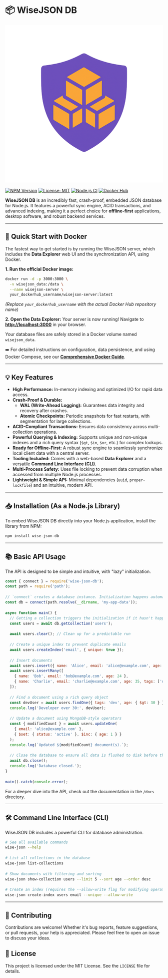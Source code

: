 # 📦 WiseJSON DB

![WiseJSON Logo](logo.png)

[![NPM Version](https://img.shields.io/npm/v/wise-json-db.svg)](https://npmjs.org/package/wise-json-db)
[![License: MIT](https://img.shields.io/badge/License-MIT-yellow.svg)](https://opensource.org/licenses/MIT)
[![Node.js CI](https://github.com/Xzdes/WiseJSON/actions/workflows/nodejs.yml/badge.svg)](https://github.com/Xzdes/WiseJSON/actions/workflows/nodejs.yml)
[![Docker Hub](https://img.shields.io/badge/Docker%20Hub-your_username%2Fwisejson--server-blue)](https://hub.docker.com/r/your_username/wisejson-server)

**WiseJSON DB** is an incredibly fast, crash-proof, embedded JSON database for Node.js. It features a powerful sync engine, ACID transactions, and advanced indexing, making it a perfect choice for **offline-first** applications, desktop software, and robust backend services.

---

## 🚀 Quick Start with Docker

The fastest way to get started is by running the WiseJSON server, which includes the **Data Explorer** web UI and the synchronization API, using Docker.

**1. Run the official Docker image:**
```bash
docker run -d -p 3000:3000 \
  -v wisejson_data:/data \
  --name wisejson-server \
  your_dockerhub_username/wisejson-server:latest
```
*(Replace `your_dockerhub_username` with the actual Docker Hub repository name)*

**2. Open the Data Explorer:**
Your server is now running! Navigate to **[http://localhost:3000](http://localhost:3000)** in your browser.

Your database files are safely stored in a Docker volume named `wisejson_data`.

➡️ For detailed instructions on configuration, data persistence, and using Docker Compose, see our **[Comprehensive Docker Guide](DOCKER.md)**.

---

## 💡 Key Features

*   **High Performance:** In-memory indexing and optimized I/O for rapid data access.
*   **Crash-Proof & Durable:**
    *   **WAL (Write-Ahead Logging):** Guarantees data integrity and recovery after crashes.
    *   **Atomic Checkpoints:** Periodic snapshots for fast restarts, with segmentation for large collections.
*   **ACID-Compliant Transactions:** Ensures data consistency across multi-collection operations.
*   **Powerful Querying & Indexing:** Supports unique and non-unique indexes and a rich query syntax (`$gt`, `$in`, `$or`, etc.) for complex lookups.
*   **Ready for Offline-First:** A robust sync engine to seamlessly synchronize local client data with a central server.
*   **Tooling Included:** Comes with a web-based **Data Explorer** and a versatile **Command Line Interface (CLI)**.
*   **Multi-Process Safety:** Uses file locking to prevent data corruption when accessed from multiple Node.js processes.
*   **Lightweight & Simple API:** Minimal dependencies (`uuid`, `proper-lockfile`) and an intuitive, modern API.

---

## 📥 Installation (As a Node.js Library)

To embed WiseJSON DB directly into your Node.js application, install the library from NPM:

```bash
npm install wise-json-db
```

---

## 📚 Basic API Usage

The API is designed to be simple and intuitive, with "lazy" initialization.

```javascript
const { connect } = require('wise-json-db');
const path = require('path');

// `connect` creates a database instance. Initialization happens automatically on the first operation.
const db = connect(path.resolve(__dirname, 'my-app-data'));

async function main() {
  // Getting a collection triggers the initialization if it hasn't happened yet.
  const users = await db.getCollection('users');
  
  await users.clear(); // Clean up for a predictable run

  // Create a unique index to prevent duplicate emails
  await users.createIndex('email', { unique: true });

  // Insert documents
  await users.insert({ name: 'Alice', email: 'alice@example.com', age: 30 });
  await users.insertMany([
    { name: 'Bob', email: 'bob@example.com', age: 24 },
    { name: 'Charlie', email: 'charlie@example.com', age: 35, tags: ['dev'] }
  ]);

  // Find a document using a rich query object
  const devUser = await users.findOne({ tags: 'dev', age: { $gt: 30 } });
  console.log('Developer over 30:', devUser);

  // Update a document using MongoDB-style operators
  const { modifiedCount } = await users.updateOne(
    { email: 'alice@example.com' },
    { $set: { status: 'active' }, $inc: { age: 1 } }
  );
  console.log(`Updated ${modifiedCount} document(s).`);
  
  // Close the database to ensure all data is flushed to disk before the app exits.
  await db.close();
  console.log('Database closed.');
}

main().catch(console.error);
```

For a deeper dive into the API, check out the documentation in the `/docs` directory.

---

## 🛠️ Command Line Interface (CLI)

WiseJSON DB includes a powerful CLI for database administration.

```bash
# See all available commands
wise-json --help

# List all collections in the database
wise-json list-collections

# Show documents with filtering and sorting
wise-json show-collection users --limit 5 --sort age --order desc

# Create an index (requires the --allow-write flag for modifying operations)
wise-json create-index users email --unique --allow-write
```

---
## 🤝 Contributing

Contributions are welcome! Whether it's bug reports, feature suggestions, or pull requests, your help is appreciated. Please feel free to open an issue to discuss your ideas.

## 📄 License

This project is licensed under the MIT License. See the `LICENSE` file for details.
